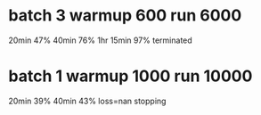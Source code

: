 # batch 3 warmup 600 run 6000
20min 47% 
40min 76%
1hr 15min 97% terminated 

# batch 1 warmup 1000 run 10000
20min 39%
40min 43% loss=nan stopping
